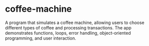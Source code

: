 # coffee-machine
A program that simulates a coffee machine, allowing users to choose different types of coffee and processing transactions. The app demonstrates functions, loops, error handling, object-oriented programming, and user interaction.

